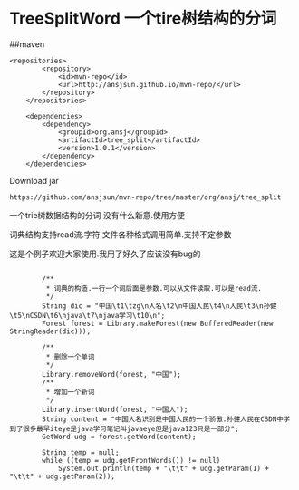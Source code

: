 TreeSplitWord 一个tire树结构的分词
==================

##maven

````
<repositories>
		<repository>
			<id>mvn-repo</id>
			<url>http://ansjsun.github.io/mvn-repo/</url>
		</repository>
	</repositories>

	<dependencies>
        <dependency>
            <groupId>org.ansj</groupId>
            <artifactId>tree_split</artifactId>
            <version>1.0.1</version>
        </dependency>
    </dependencies>

````
Download jar

````
https://github.com/ansjsun/mvn-repo/tree/master/org/ansj/tree_split
````

一个trie树数据结构的分词
没有什么新意.使用方便

词典结构支持read流.字符.文件各种格式调用简单.支持不定参数

这是个例子欢迎大家使用.我用了好久了应该没有bug的

<pre><code>
		/**
		 * 词典的构造.一行一个词后面是参数.可以从文件读取.可以是read流.
		 */
		String dic = "中国\t1\tzg\n人名\t2\n中国人民\t4\n人民\t3\n孙健\t5\nCSDN\t6\njava\t7\njava学习\t10\n";
		Forest forest = Library.makeForest(new BufferedReader(new StringReader(dic)));

		/**
		 * 删除一个单词
		 */
		Library.removeWord(forest, "中国");
		/**
		 * 增加一个新词
		 */
		Library.insertWord(forest, "中国人");
		String content = "中国人名识别是中国人民的一个骄傲.孙健人民在CSDN中学到了很多最早iteye是java学习笔记叫javaeye但是java123只是一部分";
		GetWord udg = forest.getWord(content);

		String temp = null;
		while ((temp = udg.getFrontWords()) != null)
			System.out.println(temp + "\t\t" + udg.getParam(1) + "\t\t" + udg.getParam(2));
<code></pre>
